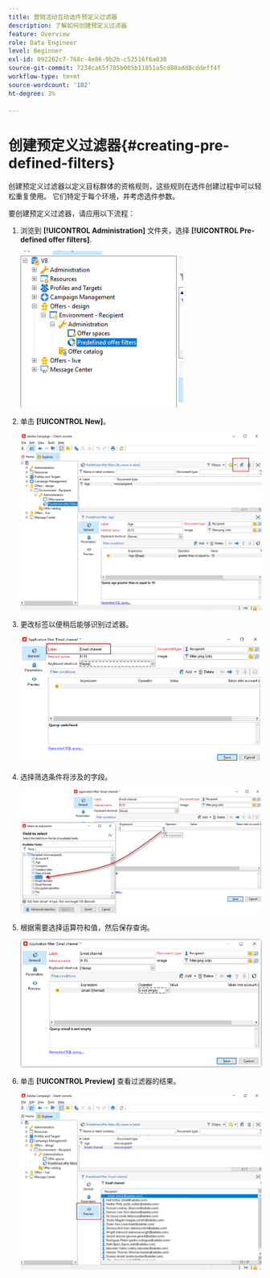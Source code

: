 ```yaml
---
title: 营销活动互动选件预定义过滤器
description: 了解如何创建预定义过滤器
feature: Overview
role: Data Engineer
level: Beginner
exl-id: 092262c7-768c-4e86-9b2b-c52516f6a030
source-git-commit: 7234ca65f785b005b11851a5cd88add8cddeff4f
workflow-type: tm+mt
source-wordcount: '102'
ht-degree: 3%

---
```


# 创建预定义过滤器{#creating-pre-defined-filters}

创建预定义过滤器以定义目标群体的资格规则，这些规则在选件创建过程中可以轻松重复使用。 它们特定于每个环境，并考虑选件参数。

要创建预定义过滤器，请应用以下流程：

1. 浏览到 **[!UICONTROL Administration]** 文件夹，选择 **[!UICONTROL Pre-defined offer filters]**.

   ![](assets/offer_filter_create_005.png)

1. 单击 **[!UICONTROL New]**。

   ![](assets/offer_filter_create_001.png)

1. 更改标签以便稍后能够识别过滤器。

   ![](assets/offer_filter_create_002.png)

1. 选择筛选条件将涉及的字段。

   ![](assets/offer_filter_create_003.png)

1. 根据需要选择运算符和值，然后保存查询。

   ![](assets/offer_filter_create_004.png)

1. 单击 **[!UICONTROL Preview]** 查看过滤器的结果。

   ![](assets/offer_filter_create_006.png)
